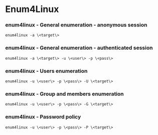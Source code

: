 # Enum4Linux

 ### enum4linux - General enumeration - anonymous session 
 
 `enum4linux -a \<target\>`
 
 ### enum4linux - General enumeration - authenticated session
 
 `enum4linux -a \<target\> -u \<user\> -p \<pass\>`
 
 ### enum4linux - Users enumeration
 
 `enum4linux -u \<user\> -p \<pass\> -U \<target\>`
 
 ### enum4linux - Group and members enumeration 
 
 `enum4linux -u \<user\> -p \<pass\> -G \<target\>`
 
 ### enum4linux - Password policy
 
 `enum4linux -u \<user\> -p \<pass\> -P \<target\>`
